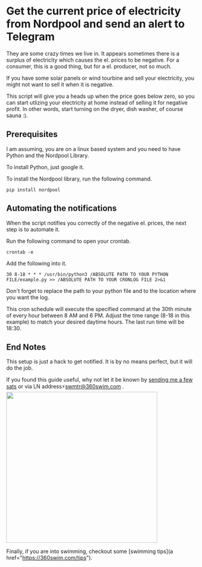 # Get the current price of electricity from Nordpool and send an alert to Telegram

They are some crazy times we live in. It appears sometimes there is a surplus of electricity which causes the el. prices to be negative. For a consumer, this is a good thing, but for a el. producer, not so much. 

If you have some solar panels or wind tourbine and sell your electricity, you might not want to sell it when it is negative.

This script will give you a heads up when the price goes below zero, so you can start utlizing your electricity at home instead of selling it for negative profit. In other words, start turning on the dryer, dish washer, of course sauna :). 

## Prerequisites

I am assuming, you are on a linux based system and you need to have Python and the Nordpool Library.

To install Python, just google it.

To install the Nordpool library, run the following command.

```
pip install nordpool
```

## Automating the notifications
  
When the script notifies you correctly of the negative el. prices, the next step is to automate it. 

Run the following command to open your crontab.

```
crontab -e
```

Add the following into it.

```
30 8-18 * * * /usr/bin/python3 /ABSOLUTE PATH TO YOUR PYTHON FILE/example.py >> /ABSOLUTE PATH TO YOUR CRONLOG FILE 2>&1
```

Don't forget to replace the path to your python file and to the location where you want the log. 

This cron schedule will execute the specified command at the 30th minute of every hour between 8 AM and 6 PM. Adjust the time range (8-18 in this example) to match your desired daytime hours. The last run time will be 18:30.

## End Notes

This setup is just a hack to get notified. It is by no means perfect, but it will do the job.

If you found this guide useful, why not let it be known by [sending me a few sats](https://360swim.com/ln-donate-github) or via LN address⚡swmtr@360swim.com .
<br />
<img src="https://360swim.com/user/themes/swimquark/images/ln_git.png" width="400" />

Finally, if you are into swimming, checkout some [swimming tips](a href="https://360swim.com/tips").
